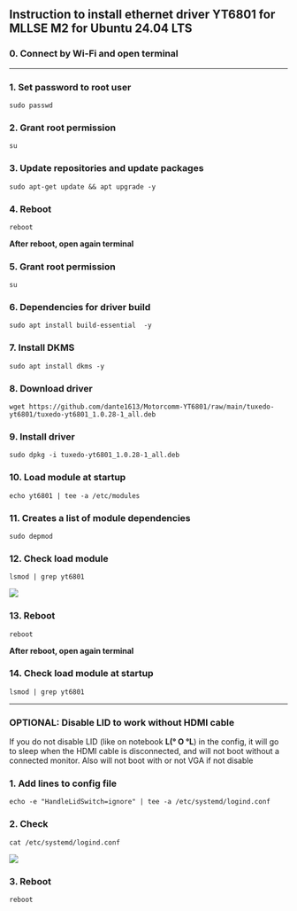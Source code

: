 ## Instruction to install ethernet driver YT6801 for MLLSE M2 for Ubuntu 24.04 LTS

### 0. Connect by Wi-Fi and open terminal

------------
### 1. Set password to root user
	sudo passwd
### 2. Grant root permission 
	su
### 3. Update repositories and update packages
	sudo apt-get update && apt upgrade -y
### 4. Reboot
	reboot
**After reboot, open again terminal**
### 5. Grant root permission 
	su
### 6. Dependencies for driver build
	sudo apt install build-essential  -y
### 7. Install DKMS
	sudo apt install dkms -y
### 8. Download driver
	wget https://github.com/dante1613/Motorcomm-YT6801/raw/main/tuxedo-yt6801/tuxedo-yt6801_1.0.28-1_all.deb
### 9. Install driver
	sudo dpkg -i tuxedo-yt6801_1.0.28-1_all.deb
### 10. Load module at startup
	echo yt6801 | tee -a /etc/modules
### 11. Creates a list of module dependencies
    sudo depmod
### 12. Check load module
	lsmod | grep yt6801
![](https://raw.githubusercontent.com/dante1613/Motorcomm-YT6801/main/Screenshots/Proxmox/succefull%20load%20driver.png)
### 13. Reboot
	reboot
**After reboot, open again terminal**
### 14. Check load module at startup
	lsmod | grep yt6801


------------

### OPTIONAL: Disable LID to work without HDMI cable
If you do not disable LID (like on notebook **L(° O °L**) in the config, it will go to sleep when the HDMI cable is disconnected, and will not boot without a connected monitor. Also will not boot with or not VGA if not disable
### 1. Add lines to config file
	echo -e "HandleLidSwitch=ignore" | tee -a /etc/systemd/logind.conf
### 2. Check
	cat /etc/systemd/logind.conf
![](https://raw.githubusercontent.com/dante1613/Motorcomm-YT6801/main/Screenshots/Proxmox/disabled%20lid.png)
### 3. Reboot
	reboot
